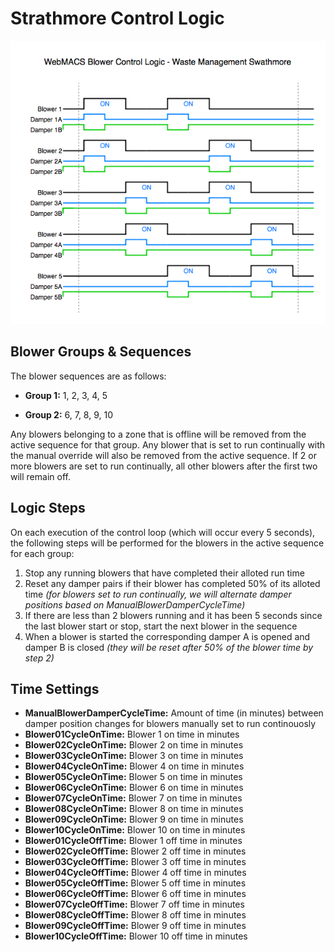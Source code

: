 # Strathmore Control Logic

![Control Logic Diagram](control_logic_diagram.png)

## Blower Groups & Sequences

The blower sequences are as follows:

- **Group 1:** 1, 2, 3, 4, 5

- **Group 2:** 6, 7, 8, 9, 10

Any blowers belonging to a zone that is offline will be removed from the active sequence for that group. Any blower that is set to run continually with the manual override will also be removed from the active sequence. If 2 or more blowers are set to run continually, all other blowers after the first two will remain off.

## Logic Steps

On each execution of the control loop (which will occur every 5 seconds), the following steps will be performed for the blowers in the active sequence for each group:

1. Stop any running blowers that have completed their alloted run time
2. Reset any damper pairs if their blower has completed 50% of its alloted time _(for blowers set to run continually, we will alternate damper positions based on ManualBlowerDamperCycleTime)_
3. If there are less than 2 blowers running and it has been 5 seconds since the last blower start or stop, start the next blower in the sequence
4. When a blower is started the corresponding damper A is opened and damper B is closed _(they will be reset after 50% of the blower time by step 2)_

## Time Settings

- **ManualBlowerDamperCycleTime:** Amount of time (in minutes) between damper position changes for blowers manually set to run continouosly
- **Blower01CycleOnTime:** Blower 1 on time in minutes
- **Blower02CycleOnTime:** Blower 2 on time in minutes
- **Blower03CycleOnTime:** Blower 3 on time in minutes
- **Blower04CycleOnTime:** Blower 4 on time in minutes
- **Blower05CycleOnTime:** Blower 5 on time in minutes
- **Blower06CycleOnTime:** Blower 6 on time in minutes
- **Blower07CycleOnTime:** Blower 7 on time in minutes
- **Blower08CycleOnTime:** Blower 8 on time in minutes
- **Blower09CycleOnTime:** Blower 9 on time in minutes
- **Blower10CycleOnTime:** Blower 10 on time in minutes
- **Blower01CycleOffTime:** Blower 1 off time in minutes
- **Blower02CycleOffTime:** Blower 2 off time in minutes
- **Blower03CycleOffTime:** Blower 3 off time in minutes
- **Blower04CycleOffTime:** Blower 4 off time in minutes
- **Blower05CycleOffTime:** Blower 5 off time in minutes
- **Blower06CycleOffTime:** Blower 6 off time in minutes
- **Blower07CycleOffTime:** Blower 7 off time in minutes
- **Blower08CycleOffTime:** Blower 8 off time in minutes
- **Blower09CycleOffTime:** Blower 9 off time in minutes
- **Blower10CycleOffTime:** Blower 10 off time in minutes
